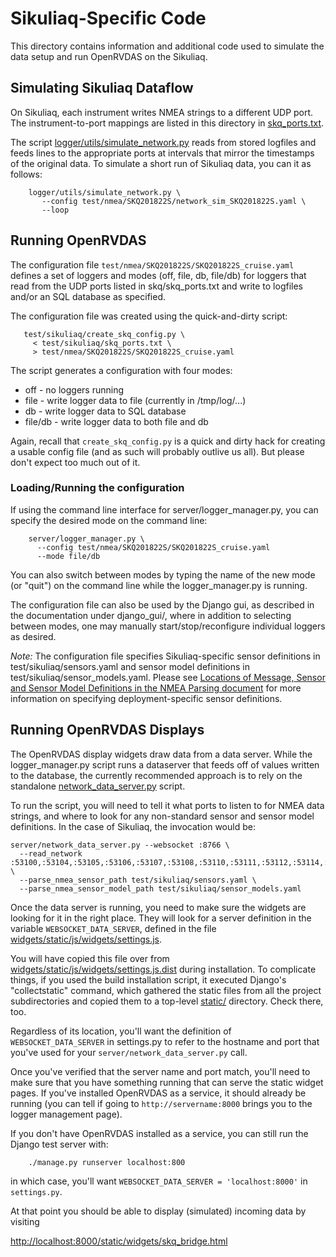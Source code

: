 # Sikuliaq-Specific Code

This directory contains information and additional code used to
simulate the data setup and run OpenRVDAS on the Sikuliaq.

## Simulating Sikuliaq Dataflow

On Sikuliaq, each instrument writes NMEA strings to a different UDP
port. The instrument-to-port mappings are listed in this directory in
[skq_ports.txt](skq_ports.txt).

The script
[logger/utils/simulate_network.py](../logger/utils/simulate_network.py)
reads from stored logfiles and feeds lines to the appropriate ports at
intervals that mirror the timestamps of the original data. To simulate
a short run of Sikuliaq data, you can it as follows:

```
    logger/utils/simulate_network.py \
       --config test/nmea/SKQ201822S/network_sim_SKQ201822S.yaml \
       --loop
```

## Running OpenRVDAS

The configuration file `test/nmea/SKQ201822S/SKQ201822S_cruise.yaml`
defines a set of loggers and modes (off, file, db, file/db) for
loggers that read from the UDP ports listed in skq/skq_ports.txt and
write to logfiles and/or an SQL database as specified.

The configuration file was created using the quick-and-dirty script:

```
   test/sikuliaq/create_skq_config.py \
     < test/sikuliaq/skq_ports.txt \
     > test/nmea/SKQ201822S/SKQ201822S_cruise.yaml
```

The script generates a configuration with four modes:

  - off - no loggers running
  - file - write logger data to file (currently in /tmp/log/...)
  - db - write logger data to SQL database
  - file/db - write logger data to both file and db

Again, recall that `create_skq_config.py` is a quick and dirty hack for
creating a usable config file (and as such will probably outlive us
all). But please don't expect too much out of it.

### Loading/Running the configuration

If using the command line interface for server/logger_manager.py,
you can specify the desired mode on the command line:

```
    server/logger_manager.py \
      --config test/nmea/SKQ201822S/SKQ201822S_cruise.yaml
      --mode file/db
```

You can also switch between modes by typing the name of the new mode
(or "quit") on the command line while the logger_manager.py is
running.

The configuration file can also be used by the Django gui, as
described in the documentation under django_gui/, where in addition to
selecting between modes, one may manually start/stop/reconfigure
individual loggers as desired.

*Note:* The configuration file specifies Sikuliaq-specific sensor
definitions in test/sikuliaq/sensors.yaml and sensor model definitions
in test/sikuliaq/sensor_models.yaml. Please see [Locations of Message,
Sensor and Sensor Model Definitions in the NMEA Parsing
document](../../docs/nmea_parser.md#locations-of-message-sensor-and-sensor-model-definitions)
for more information on specifying deployment-specific sensor
definitions.

## Running OpenRVDAS Displays

The OpenRVDAS display widgets draw data from a data server. While the
logger\_manager.py script runs a dataserver that feeds off of values
written to the database, the currently recommended approach is to rely
on the standalone
[network_data_server.py](../server/network_data_server.py) script.

To run the script, you will need to tell it what ports to listen to
for NMEA data strings, and where to look for any non-standard sensor
and sensor model definitions. In the case of Sikuliaq, the invocation
would be:

```
server/network_data_server.py --websocket :8766 \
  --read_network :53100,:53104,:53105,:53106,:53107,:53108,:53110,:53111,:53112,:53114,:53116,:53117,:53119,:53121,:53122,:53123,:53124,:53125,:53126,:53127,:53128,:53129,:53130,:53131,:53134,:53135,:54000,:54001,:54109,:54124,:54130,:54131,:55005,:55006,:55007,:58989 \
  --parse_nmea_sensor_path test/sikuliaq/sensors.yaml \
  --parse_nmea_sensor_model_path test/sikuliaq/sensor_models.yaml
``` 

Once the data server is running, you need to make sure the widgets are
looking for it in the right place. They will look for a server
definition in the variable ```WEBSOCKET_DATA_SERVER```, defined in the file
[widgets/static/js/widgets/settings.js](../widgets/static/js/widgets/settings.js).

You will have copied this file over from [widgets/static/js/widgets/settings.js.dist](../widgets/static/js/widgets/settings.js.dist) during installation. To complicate things, if you used the build installation script, it executed Django's "collectstatic" command, which gathered the static files from all the project subdirectories and copied them to a top-level [static/](../static/) directory. Check there, too.

Regardless of its location, you'll want the definition of
```WEBSOCKET_DATA_SERVER``` in settings.py to refer to the hostname
and port that you've used for your ```server/network_data_server.py```
call.

Once you've verified that the server name and port match, you'll need
to make sure that you have something running that can serve the static
widget pages. If you've installed OpenRVDAS as a service, it should
already be running (you can tell if going to
```http://servername:8000``` brings you to the logger management page).

If you don't have OpenRVDAS installed as a service, you can still run
the Django test server with:

```
    ./manage.py runserver localhost:800
```

in which case, you'll want ```WEBSOCKET_DATA_SERVER =
'localhost:8000'``` in ```settings.py```.

At that point you should be able to display (simulated) incoming data
by visiting

[http://localhost:8000/static/widgets/skq_bridge.html](http://localhost:8000/static/widgets/skq_bridge.html)
